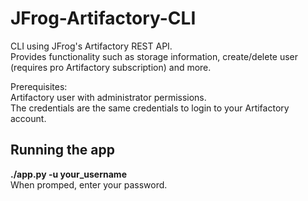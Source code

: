 # JFrog-Artifactory-CLI  
CLI using JFrog's Artifactory REST API.  
Provides functionality such as storage information, create/delete user (requires pro Artifactory subscription) and more.  
  
Prerequisites:  
Artifactory user with administrator permissions.  
The credentials are the same credentials to login to your Artifactory account.  
  
## Running the app  
**./app.py -u your_username**  
When promped, enter your password.
